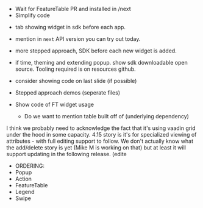 - Wait for FeatureTable PR and installed in /next
- Simplify code

* tab showing widget in sdk before each app.
* mention in `next` API version you can try out today.
* more stepped approach, SDK before each new widget is added.
* if time, theming and extending popup. show sdk downloadable open source. Tooling required is on resources github.
* consider showing code on last slide (if possible)

* Stepped approach demos (seperate files)
* Show code of FT widget usage

  - Do we want to mention table built off of (underlying dependency)

I think we probably need to acknowledge the fact that it's using vaadin grid under the hood in some capacity. 4.15 story is it's for specialized viewing of attributes - with full editing support to follow.
We don't actually know what the add/delete story is yet (Mike M is working on that) but at least it will support updating in the following release. (edite

- ORDERING:
- Popup
- Action
- FeatureTable
- Legend
- Swipe
